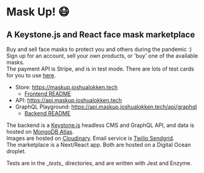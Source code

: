 # Mask Up! 😷
## A Keystone.js and React face mask marketplace

Buy and sell face masks to protect you and others during the pandemic :)  
Sign up for an account, sell your own products, or 'buy' one of the available masks.  
The payment API is Stripe, and is in test mode.  There are lots of test cards for you to use [here](https://stripe.com/docs/testing).

- Store: https://maskup.joshualokken.tech
  - [Frontend README](https://github.com/jrrlokken/maskup/blob/master/frontend/README.md)
- API: https://api.maskup.joshualokken.tech
- GraphQL Playground: https://api.maskup.joshualokken.tech/api/graphql
  - [Backend README](https://github.com/jrrlokken/maskup/blob/master/backend/README.md)

The backend is a [Keystone.js](https://www.keystonejs.com/) headless CMS and GraphQL API, and data is hosted on [MongoDB Atlas](https://www.mongodb.com/cloud/atlas).  
Images are hosted on [Cloudinary](https://cloudinary.com). Email service is [Twilio Sendgrid](https://cloudinary.com).  
The marketplace is a Next/React app. Both are hosted on a Digital Ocean droplet.

Tests are in the \__tests\__ directories, and are written with Jest and Enzyme.
